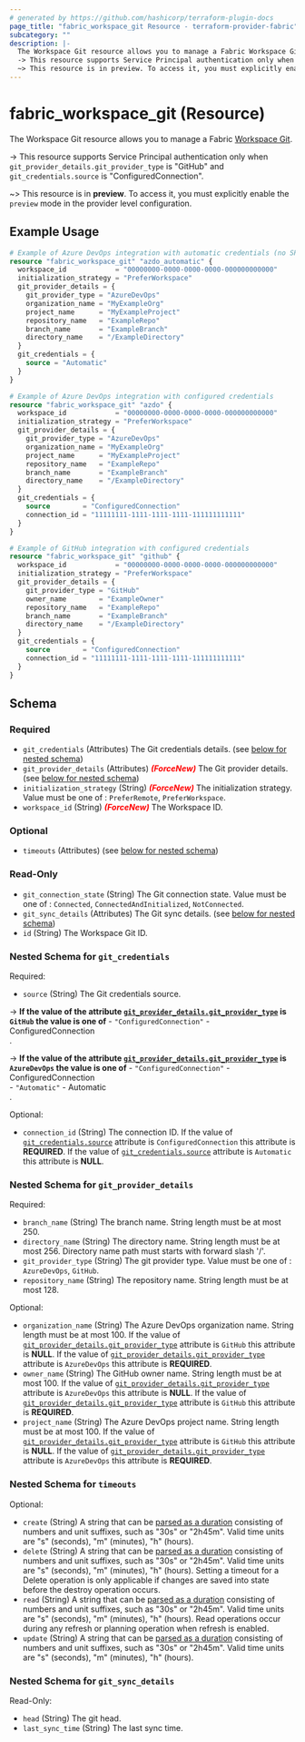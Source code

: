 ```yaml
---
# generated by https://github.com/hashicorp/terraform-plugin-docs
page_title: "fabric_workspace_git Resource - terraform-provider-fabric"
subcategory: ""
description: |-
  The Workspace Git resource allows you to manage a Fabric Workspace Git https://learn.microsoft.com/fabric/cicd/git-integration/intro-to-git-integration.
  -> This resource supports Service Principal authentication only when git_provider_details.git_provider_type is "GitHub" and git_credentials.source is "ConfiguredConnection".
  ~> This resource is in preview. To access it, you must explicitly enable the preview mode in the provider level configuration.
---
```


# fabric_workspace_git (Resource)

The Workspace Git resource allows you to manage a Fabric [Workspace Git](https://learn.microsoft.com/fabric/cicd/git-integration/intro-to-git-integration).

-> This resource supports Service Principal authentication only when `git_provider_details.git_provider_type` is "GitHub" and `git_credentials.source` is "ConfiguredConnection".

~> This resource is in **preview**. To access it, you must explicitly enable the `preview` mode in the provider level configuration.

## Example Usage

```terraform
# Example of Azure DevOps integration with automatic credentials (no SPN support, only User identity is supported)
resource "fabric_workspace_git" "azdo_automatic" {
  workspace_id            = "00000000-0000-0000-0000-000000000000"
  initialization_strategy = "PreferWorkspace"
  git_provider_details = {
    git_provider_type = "AzureDevOps"
    organization_name = "MyExampleOrg"
    project_name      = "MyExampleProject"
    repository_name   = "ExampleRepo"
    branch_name       = "ExampleBranch"
    directory_name    = "/ExampleDirectory"
  }
  git_credentials = {
    source = "Automatic"
  }
}

# Example of Azure DevOps integration with configured credentials
resource "fabric_workspace_git" "azdo" {
  workspace_id            = "00000000-0000-0000-0000-000000000000"
  initialization_strategy = "PreferWorkspace"
  git_provider_details = {
    git_provider_type = "AzureDevOps"
    organization_name = "MyExampleOrg"
    project_name      = "MyExampleProject"
    repository_name   = "ExampleRepo"
    branch_name       = "ExampleBranch"
    directory_name    = "/ExampleDirectory"
  }
  git_credentials = {
    source        = "ConfiguredConnection"
    connection_id = "11111111-1111-1111-1111-111111111111"
  }
}

# Example of GitHub integration with configured credentials
resource "fabric_workspace_git" "github" {
  workspace_id            = "00000000-0000-0000-0000-000000000000"
  initialization_strategy = "PreferWorkspace"
  git_provider_details = {
    git_provider_type = "GitHub"
    owner_name        = "ExampleOwner"
    repository_name   = "ExampleRepo"
    branch_name       = "ExampleBranch"
    directory_name    = "/ExampleDirectory"
  }
  git_credentials = {
    source        = "ConfiguredConnection"
    connection_id = "11111111-1111-1111-1111-111111111111"
  }
}
```

<!-- schema generated by tfplugindocs -->
## Schema

### Required

- `git_credentials` (Attributes) The Git credentials details. (see [below for nested schema](#nestedatt--git_credentials))
- `git_provider_details` (Attributes) <i style="color:red;font-weight: bold">(ForceNew)</i> The Git provider details. (see [below for nested schema](#nestedatt--git_provider_details))
- `initialization_strategy` (String) <i style="color:red;font-weight: bold">(ForceNew)</i> The initialization strategy. Value must be one of : `PreferRemote`, `PreferWorkspace`.
- `workspace_id` (String) <i style="color:red;font-weight: bold">(ForceNew)</i> The Workspace ID.

### Optional

- `timeouts` (Attributes) (see [below for nested schema](#nestedatt--timeouts))

### Read-Only

- `git_connection_state` (String) The Git connection state. Value must be one of : `Connected`, `ConnectedAndInitialized`, `NotConnected`.
- `git_sync_details` (Attributes) The Git sync details. (see [below for nested schema](#nestedatt--git_sync_details))
- `id` (String) The Workspace Git ID.

<a id="nestedatt--git_credentials"></a>

### Nested Schema for `git_credentials`

Required:

- `source` (String) The Git credentials source.

-> **If the value of the attribute [`git_provider_details.git_provider_type`](#git_provider_details.git_provider_type) is `GitHub` the value is one of** - `"ConfiguredConnection"` - ConfiguredConnection<br>.

-> **If the value of the attribute [`git_provider_details.git_provider_type`](#git_provider_details.git_provider_type) is `AzureDevOps` the value is one of** - `"ConfiguredConnection"` - ConfiguredConnection<br>- `"Automatic"` - Automatic<br>.

Optional:

- `connection_id` (String) The connection ID. If the value of [`git_credentials.source`](#git_credentials.source) attribute is `ConfiguredConnection` this attribute is **REQUIRED**. If the value of [`git_credentials.source`](#git_credentials.source) attribute is `Automatic` this attribute is **NULL**.

<a id="nestedatt--git_provider_details"></a>

### Nested Schema for `git_provider_details`

Required:

- `branch_name` (String) The branch name. String length must be at most 250.
- `directory_name` (String) The directory name. String length must be at most 256. Directory name path must starts with forward slash '/'.
- `git_provider_type` (String) The git provider type. Value must be one of : `AzureDevOps`, `GitHub`.
- `repository_name` (String) The repository name. String length must be at most 128.

Optional:

- `organization_name` (String) The Azure DevOps organization name. String length must be at most 100. If the value of [`git_provider_details.git_provider_type`](#git_provider_details.git_provider_type) attribute is `GitHub` this attribute is **NULL**. If the value of [`git_provider_details.git_provider_type`](#git_provider_details.git_provider_type) attribute is `AzureDevOps` this attribute is **REQUIRED**.
- `owner_name` (String) The GitHub owner name. String length must be at most 100. If the value of [`git_provider_details.git_provider_type`](#git_provider_details.git_provider_type) attribute is `AzureDevOps` this attribute is **NULL**. If the value of [`git_provider_details.git_provider_type`](#git_provider_details.git_provider_type) attribute is `GitHub` this attribute is **REQUIRED**.
- `project_name` (String) The Azure DevOps project name. String length must be at most 100. If the value of [`git_provider_details.git_provider_type`](#git_provider_details.git_provider_type) attribute is `GitHub` this attribute is **NULL**. If the value of [`git_provider_details.git_provider_type`](#git_provider_details.git_provider_type) attribute is `AzureDevOps` this attribute is **REQUIRED**.

<a id="nestedatt--timeouts"></a>

### Nested Schema for `timeouts`

Optional:

- `create` (String) A string that can be [parsed as a duration](https://pkg.go.dev/time#ParseDuration) consisting of numbers and unit suffixes, such as "30s" or "2h45m". Valid time units are "s" (seconds), "m" (minutes), "h" (hours).
- `delete` (String) A string that can be [parsed as a duration](https://pkg.go.dev/time#ParseDuration) consisting of numbers and unit suffixes, such as "30s" or "2h45m". Valid time units are "s" (seconds), "m" (minutes), "h" (hours). Setting a timeout for a Delete operation is only applicable if changes are saved into state before the destroy operation occurs.
- `read` (String) A string that can be [parsed as a duration](https://pkg.go.dev/time#ParseDuration) consisting of numbers and unit suffixes, such as "30s" or "2h45m". Valid time units are "s" (seconds), "m" (minutes), "h" (hours). Read operations occur during any refresh or planning operation when refresh is enabled.
- `update` (String) A string that can be [parsed as a duration](https://pkg.go.dev/time#ParseDuration) consisting of numbers and unit suffixes, such as "30s" or "2h45m". Valid time units are "s" (seconds), "m" (minutes), "h" (hours).

<a id="nestedatt--git_sync_details"></a>

### Nested Schema for `git_sync_details`

Read-Only:

- `head` (String) The git head.
- `last_sync_time` (String) The last sync time.
